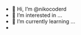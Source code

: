 - 👋 Hi, I’m @nikocoderd
- 👀 I’m interested in ...
- 🌱 I’m currently learning ...
- 
<!---
nikocoderd/nikocoderd is a ✨ special ✨ repository because its `README.md` (this file) appears on your GitHub profile.
You can click the Preview link to take a look at your changes.
--->
